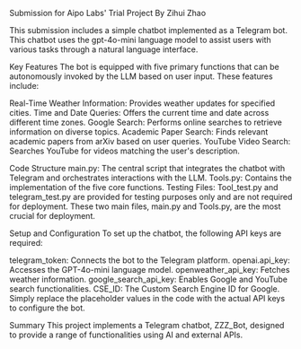 Submission for Aipo Labs' Trial Project By Zihui Zhao

This submission includes a simple chatbot implemented as a Telegram bot. This chatbot uses the gpt-4o-mini language model to assist users with various tasks through a natural language interface.

Key Features
The bot is equipped with five primary functions that can be autonomously invoked by the LLM based on user input. These features include:

Real-Time Weather Information: Provides weather updates for specified cities.
Time and Date Queries: Offers the current time and date across different time zones.
Google Search: Performs online searches to retrieve information on diverse topics.
Academic Paper Search: Finds relevant academic papers from arXiv based on user queries.
YouTube Video Search: Searches YouTube for videos matching the user's description.

Code Structure
main.py: The central script that integrates the chatbot with Telegram and orchestrates interactions with the LLM.
Tools.py: Contains the implementation of the five core functions.
Testing Files:
Tool_test.py and telegram_test.py are provided for testing purposes only and are not required for deployment.
These two main files, main.py and Tools.py, are the most crucial for deployment.

Setup and Configuration
To set up the chatbot, the following API keys are required:

telegram_token: Connects the bot to the Telegram platform.
openai.api_key: Accesses the GPT-4o-mini language model.
openweather_api_key: Fetches weather information.
google_search_api_key: Enables Google and YouTube search functionalities.
CSE_ID: The Custom Search Engine ID for Google.
Simply replace the placeholder values in the code with the actual API keys to configure the bot.

Summary
This project implements a Telegram chatbot, ZZZ_Bot, designed to provide a range of functionalities using AI and external APIs.
